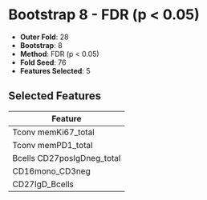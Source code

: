 # Bootstrap 8 - FDR (p < 0.05)

- **Outer Fold**: 28
- **Bootstrap**: 8
- **Method**: FDR (p < 0.05)
- **Fold Seed**: 76
- **Features Selected**: 5

## Selected Features

| Feature |
|---------|
| Tconv memKi67_total |
| Tconv memPD1_total |
| Bcells CD27posIgDneg_total |
| CD16mono_CD3neg |
| CD27IgD_Bcells |
